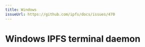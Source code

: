 ```yaml
---
title: Windows
issueUrl: https://github.com/ipfs/docs/issues/470
---
```


# Windows IPFS terminal daemon

<ContentStatus />
